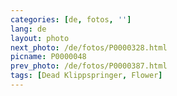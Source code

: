 ```yaml
---
categories: [de, fotos, '']
lang: de
layout: photo
next_photo: /de/fotos/P0000328.html
picname: P0000048
prev_photo: /de/fotos/P0000387.html
tags: [Dead Klippspringer, Flower]
---
```

